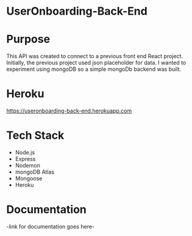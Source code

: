 # UserOnboarding-Back-End

# Purpose

This API was created to connect to a previous front end React project. Initially, the previous project used json placeholder for data. I wanted to experiment using mongoDB so a simple mongoDb backend was built.

# Heroku
https://useronboarding-back-end.herokuapp.com

# Tech Stack 
- Node.js
- Express
- Nodemon
- mongoDB Atlas
- Mongoose
- Heroku

# Documentation

-link for documentation goes here-
